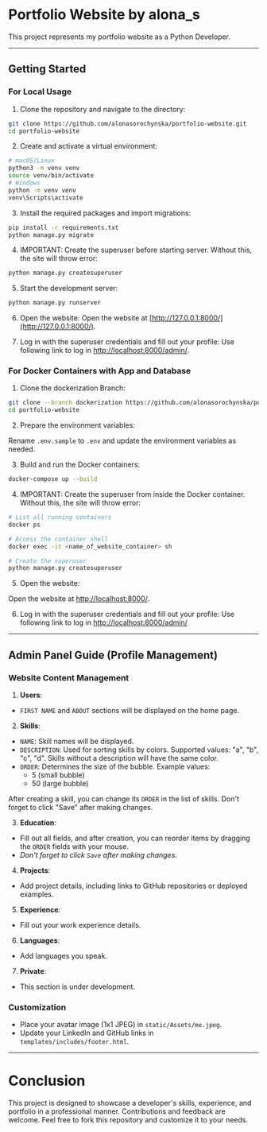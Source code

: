 # Portfolio Website by alona_s

This project represents my portfolio website as a Python Developer.

---


## Getting Started

### For Local Usage

1. Clone the repository and navigate to the directory:
```bash
git clone https://github.com/alonasorochynska/portfolio-website.git
cd portfolio-website
```

2. Create and activate a virtual environment:
```bash
# macOS/Linux
python3 -m venv venv
source venv/bin/activate
# Windows
python -m venv venv
venv\Scripts\activate
```

3. Install the required packages and import migrations:
```bash
pip install -r requirements.txt
python manage.py migrate
```

4. IMPORTANT: Create the superuser before starting server. Without this, the site will throw error:
```bash
python manage.py createsuperuser
```

5. Start the development server:
```bash
python manage.py runserver
```

6. Open the website:
Open the website at [http://127.0.0.1:8000/](http://127.0.0.1:8000/).

7. Log in with the superuser credentials and fill out your profile:
Use following link to log in [http://localhost:8000/admin/](http://localhost:8000/admin/).


### For Docker Containers with App and Database

1. Clone the dockerization Branch:
```bash
git clone --branch dockerization https://github.com/alonasorochynska/portfolio-website.git
cd portfolio-website
```

2. Prepare the environment variables:

Rename `.env.sample` to `.env` and update the environment variables as needed.

3. Build and run the Docker containers:

```bash
docker-compose up --build
```

4. IMPORTANT: Create the superuser from inside the Docker container. Without this, the site will throw error:

```bash
# List all running containers
docker ps

# Access the container shell
docker exec -it <name_of_website_container> sh

# Create the superuser
python manage.py createsuperuser
```
5. Open the website:

Open the website at [http://localhost:8000/](http://localhost:8000/).

6. Log in with the superuser credentials and fill out your profile:
Use following link to log in [http://localhost:8000/admin/](http://localhost:8000/admin/)


---


## Admin Panel Guide (Profile Management)

### Website Content Management

1. **Users**:
- `FIRST NAME` and `ABOUT` sections will be displayed on the home page.

2. **Skills**:
- `NAME`: Skill names will be displayed.
- `DESCRIPTION`: Used for sorting skills by colors. Supported values: "a", "b", "c", "d". Skills without a description 
will have the same color.
- `ORDER`: Determines the size of the bubble. Example values:
  - 5 (small bubble)
  - 50 (large bubble)
  
After creating a skill, you can change its `ORDER` in the list of skills. Don't forget to click "Save" after making
changes.

3. **Education**:

- Fill out all fields, and after creation, you can reorder items by dragging the `ORDER` fields with your mouse.
- <i>Don't forget to click `Save` after making changes</i>.

4. **Projects**:

- Add project details, including links to GitHub repositories or deployed examples.

5. **Experience**:

- Fill out your work experience details.

6. **Languages**:

- Add languages you speak.

7. **Private**:

- This section is under development.

### Customization

- Place your avatar image (1x1 JPEG) in `static/Assets/me.jpeg`.
- Update your LinkedIn and GitHub links in `templates/includes/footer.html`.

---

# Conclusion
This project is designed to showcase a developer's skills, experience, and portfolio in a professional manner. 
Contributions and feedback are welcome. Feel free to fork this repository and customize it to your needs.
